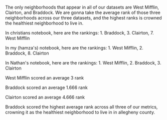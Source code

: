 The only neighborhoods that appear in all of our datasets are West Mifflin, Clairton, and Braddock.
We are gonna take the average rank of those three neighborhoods across our three datasets, and the highest ranks is crowned the healthiest neighborhood to live in.

In christians notebook, here are the rankings: 1. Braddock, 3. Clairton, 7. West Mifflin

In my (hamza's) notebook, here are the rankings: 1. West Mifflin, 2. Braddock, 8. Clairton

In Nathan's notebook, here are the rankings: 1. West Mifflin, 2. Braddock, 3. Clairton


West Mifflin scored an average 3 rank 

Braddock scored an average 1.666 rank

Clairton scored an average 4.666 rank



Braddock scored the highest average rank across all three of our metrics, crowning it as the healthiest neighborhood to live in in allegheny county.
